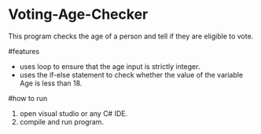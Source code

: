 # Voting-Age-Checker
This program checks the age of a person and tell if they are eligible to vote.

#features
- uses loop to ensure that the  age input is strictly integer.
- uses the if-else statement to check whether the value of the variable Age is less than 18.

#how to run
1. open visual studio or any C# IDE.
2. compile and run program.
   
